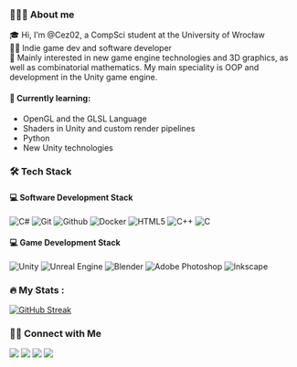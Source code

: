 ### 👨🏻‍💻 About me
🎓 Hi, I’m @Cez02, a CompSci student at the University of Wrocław <br/>
👨‍💻 Indie game dev and software developer <br/>
🤖 Mainly interested in new game engine technologies and 3D graphics, as well as combinatorial mathematics. My main speciality is OOP and development in the Unity game engine. <br/>

#### :book: Currently learning:
- OpenGL and the GLSL Language
- Shaders in Unity and custom render pipelines
- Python
- New Unity technologies



### :hammer_and_wrench: Tech Stack

#### 💻 Software Development Stack
![C#](https://img.shields.io/badge/C%23-058e0c?&logo=c-sharp&logoColor=white)
![Git](https://img.shields.io/badge/GIT-E44C30?&logo=git&logoColor=white)
![Github](https://img.shields.io/badge/github-171515?&logo=github&logoColor=white)
![Docker](https://img.shields.io/badge/docker-%230db7ed.svg?&logo=docker&logoColor=white)
![HTML5](https://img.shields.io/badge/html5-%23E34F26.svg?&logo=html5&logoColor=white)
![C++](https://img.shields.io/badge/C++-%2300599C.svg?&logo=c%2B%2B&logoColor=white)
![C](https://img.shields.io/badge/C-%2300599C.svg?&logo=c&logoColor=white)

#### 💻 Game Development Stack
![Unity](https://img.shields.io/badge/unity-%23000000.svg?style=for-the-badge&logo=unity&logoColor=white)
![Unreal Engine](https://img.shields.io/badge/unreal_engine-%23313131.svg?style=for-the-badge&logo=unrealengine&logoColor=white)
![Blender](https://img.shields.io/badge/blender-%23F5792A.svg?style=for-the-badge&logo=blender&logoColor=white)
![Adobe Photoshop](https://img.shields.io/badge/adobe%20photoshop-%2331A8FF.svg?style=for-the-badge&logo=adobe%20photoshop&logoColor=white)
![Inkscape](https://img.shields.io/badge/Inkscape-e0e0e0?style=for-the-badge&logo=inkscape&logoColor=080A13)



### :fire: My Stats :

[![GitHub Streak](http://github-readme-streak-stats.herokuapp.com?user=Cez02&theme=dark&background=0d1117)](https://git.io/streak-stats)

### 🤝🏻 Connect with Me
<a href="mailto:czarek.czubala@gmail.com"><img src="https://img.shields.io/badge/czarek.czubala@gmail.com-b23e2f?logo=gmail&logoColor=white"></a>
<a href="https://www.linkedin.com/in/cezary-czubała-47a090207/%C5%82ka-850535177/"><img src="https://img.shields.io/badge/Cezary Czubała-blue?logo=linkedin&logoColor=white"></a>
<a href="https://czarekcz.itch.io/"><img src="https://img.shields.io/badge/Cez02-f33e2f?&logo=itch.io&logoColor=white"></a>
<a href="https://cez02.github.io"><img src="https://img.shields.io/badge/My website-3e2f?&logoColor=white"></a>

